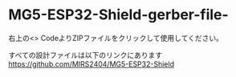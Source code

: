 # MG5-ESP32-Shield-gerber-file-
右上の<> CodeよりZIPファイルをクリックして使用してください。

すべての設計ファイルは以下のリンクにあります 
https://github.com/MIRS2404/MG5-ESP32-Shield
